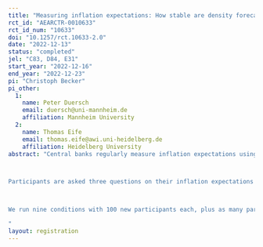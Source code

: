 ```yaml
---
title: "Measuring inflation expectations: How stable are density forecasts?"
rct_id: "AEARCTR-0010633"
rct_id_num: "10633"
doi: "10.1257/rct.10633-2.0"
date: "2022-12-13"
status: "completed"
jel: "C83, D84, E31"
start_year: "2022-12-16"
end_year: "2022-12-23"
pi: "Christoph Becker"
pi_other:
  1:
    name: Peter Duersch
    email: duersch@uni-mannheim.de
    affiliation: Mannheim University
  2:
    name: Thomas Eife
    email: thomas.eife@awi.uni-heidelberg.de
    affiliation: Heidelberg University
abstract: "Central banks regularly measure inflation expectations using density forecasts, in which respondents are asked to assign probabilities to pre-specified ranges of inflation. We test how stable these forecasts are if we introduce systematic changes to the scale used, such as shifting the whole scale or varying the number of bins. This experiment is a follow-up to an experiment conducted in December 2021 (see https://www.socialscienceregistry.org/trials/8716). 

Participants are asked three questions on their inflation expectations taken from the New York Fed’s SCE (including the density forecast). After each of these questions, participants state their certainty about their answer on a 6-point Likert scale. Afterwards, participants fill out a short demographic survey, containing questions on age, gender, US state of residence, education, political orientation, knowledge of the Fed inflation target, financial literacy and an attention check. Participants have the option to not answer these questions, if they prefer not to do so.

We run nine conditions with 100 new participants each, plus as many participants from the 2021 collection as possible. Our conditions comprise the unmodified density forecast from the New York SCE plus eight modifications to the scale. Participants that were part of the 2021 collection will be part of the same treatment again.
"
layout: registration
---
```


